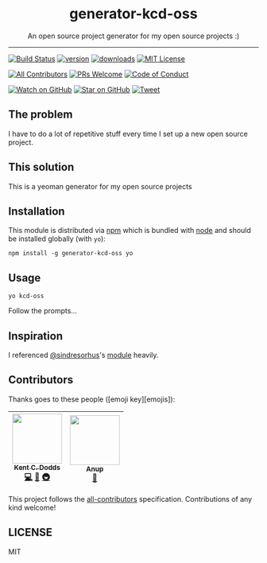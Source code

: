 <div align="center">
<h1>generator-kcd-oss</h1>

<p>An open source project generator for my open source projects :)</p>
</div>

<hr />

[![Build Status][build-badge]][build]
[![version][version-badge]][package]
[![downloads][downloads-badge]][npmtrends]
[![MIT License][license-badge]][LICENSE]

[![All Contributors](https://img.shields.io/badge/all_contributors-2-orange.svg?style=flat-square)](#contributors)
[![PRs Welcome][prs-badge]][prs]
[![Code of Conduct][coc-badge]][coc]

[![Watch on GitHub][github-watch-badge]][github-watch]
[![Star on GitHub][github-star-badge]][github-star]
[![Tweet][twitter-badge]][twitter]

## The problem

I have to do a lot of repetitive stuff every time I set up a new open source project.

## This solution

This is a yeoman generator for my open source projects

## Installation

This module is distributed via [npm][npm] which is bundled with [node][node] and should
be installed globally (with `yo`):

```
npm install -g generator-kcd-oss yo
```

## Usage

```
yo kcd-oss
```

Follow the prompts...

## Inspiration

I referenced [@sindresorhus][sindresorhus]'s [module][generator-nm] heavily.

## Contributors

Thanks goes to these people ([emoji key][emojis]):

<!-- ALL-CONTRIBUTORS-LIST:START - Do not remove or modify this section -->
| [<img src="https://avatars.githubusercontent.com/u/1500684?v=3" width="100px;"/><br /><sub>Kent C. Dodds</sub>](http://kent.doddsfamily.us)<br />[💻](https://github.com/kentcdodds/generator-kcd-oss/commits?author=kentcdodds "Code") [📖](https://github.com/kentcdodds/generator-kcd-oss/commits?author=kentcdodds "Documentation") [🚇](#infra-kentcdodds "Infrastructure (Hosting, Build-Tools, etc)") | [<img src="https://avatars0.githubusercontent.com/u/3415488?v=4" width="100px;"/><br /><sub>Anup</sub>](https://github.com/reznord)<br />[📖](https://github.com/kentcdodds/generator-kcd-oss/commits?author=reznord "Documentation") |
| :---: | :---: |
<!-- ALL-CONTRIBUTORS-LIST:END -->

This project follows the [all-contributors][all-contributors] specification. Contributions of any kind welcome!

## LICENSE

MIT

[npm]: https://www.npmjs.com/
[node]: https://nodejs.org
[sindresorhus]: https://github.com/sindresorhus
[generator-nm]: https://github.com/sindresorhus/generator-nm
[build-badge]: https://img.shields.io/travis/kentcdodds/generator-kcd-oss.svg?style=flat-square
[build]: https://travis-ci.org/kentcdodds/generator-kcd-oss
[version-badge]: https://img.shields.io/npm/v/generator-kcd-oss.svg?style=flat-square
[package]: https://www.npmjs.com/package/generator-kcd-oss
[downloads-badge]: https://img.shields.io/npm/dm/generator-kcd-oss.svg?style=flat-square
[npmtrends]: http://www.npmtrends.com/generator-kcd-oss
[license-badge]: https://img.shields.io/npm/l/generator-kcd-oss.svg?style=flat-square
[license]: https://github.com/kentcdodds/generator-kcd-oss/blob/master/LICENSE
[prs-badge]: https://img.shields.io/badge/PRs-welcome-brightgreen.svg?style=flat-square
[prs]: http://makeapullrequest.com
[donate-badge]: https://img.shields.io/badge/$-support-green.svg?style=flat-square
[coc-badge]: https://img.shields.io/badge/code%20of-conduct-ff69b4.svg?style=flat-square
[coc]: https://github.com/kentcdodds/generator-kcd-oss/blob/master/other/CODE_OF_CONDUCT.md
[github-watch-badge]: https://img.shields.io/github/watchers/kentcdodds/generator-kcd-oss.svg?style=social
[github-watch]: https://github.com/kentcdodds/generator-kcd-oss/watchers
[github-star-badge]: https://img.shields.io/github/stars/kentcdodds/generator-kcd-oss.svg?style=social
[github-star]: https://github.com/kentcdodds/generator-kcd-oss/stargazers
[twitter]: https://twitter.com/intent/tweet?text=Check%20out%20generator-kcd-oss%20by%20%40kentcdodds%20https%3A%2F%2Fgithub.com%2Fkentcdodds%2Fgenerator-kcd-oss%20%F0%9F%91%8D
[twitter-badge]: https://img.shields.io/twitter/url/https/github.com/kentcdodds/generator-kcd-oss.svg?style=social
[all-contributors]: https://github.com/kentcdodds/all-contributors
